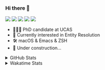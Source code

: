 ### Hi there 👋

[![](https://img.shields.io/badge/-Email-325180?logo=maildotru&logoColor=white&style=flat-square)](mailto:hi@wang.tianshu.me)
[![](https://img.shields.io/badge/-GitHub-black?logo=GitHub&style=flat-square)](https://github.com/tshu-w)
[![](https://img.shields.io/badge/-Telegram-26a5e4?labelColor=fafafa&logo=telegram&style=flat-square)](https://t.me/tshu_w) 
[![](https://img.shields.io/badge/-Twitter-1da1f2?logo=Twitter&logoColor=white&style=flat-square)](https://twitter.com/tshu_w)
[![](https://komarev.com/ghpvc/?username=tshu-w&color=blueviolet&style=flat-square)]()



- 🧑🏻‍🎓 PhD candidate at UCAS
- 🔭 Currently interested in Entity Resolution
- 🛠 macOS & Emacs & ZSH
- 🚧 Under construction...

<details>

<summary>GitHub Stats</summary>

![Tianshu's GitHub stats](https://github-readme-stats.vercel.app/api?username=tshu-w&show_icons=true&theme=buefy&count_private=true)
  
</details>


<details>
  <summary>Wakatime Stats</summary>

  Currently, files accessed by tramp cannot be tracked by wakatime, see https://github.com/wakatime/wakatime-mode/issues/27
  <br>
  
<!--START_SECTION:waka-->
![Code Time](http://img.shields.io/badge/Code%20Time-6%2C063%20hrs%2045%20mins-blue)

**I'm an Early 🐤** 

```text
🌞 Morning    76 commits     ████░░░░░░░░░░░░░░░░░░░░░   17.16% 
🌆 Daytime    199 commits    ███████████░░░░░░░░░░░░░░   44.92% 
🌃 Evening    160 commits    █████████░░░░░░░░░░░░░░░░   36.12% 
🌙 Night      8 commits      ░░░░░░░░░░░░░░░░░░░░░░░░░   1.81%

```
📅 **I'm Most Productive on Tuesday** 

```text
Monday       70 commits     ████░░░░░░░░░░░░░░░░░░░░░   15.8% 
Tuesday      147 commits    ████████░░░░░░░░░░░░░░░░░   33.18% 
Wednesday    52 commits     ███░░░░░░░░░░░░░░░░░░░░░░   11.74% 
Thursday     25 commits     █░░░░░░░░░░░░░░░░░░░░░░░░   5.64% 
Friday       63 commits     ███░░░░░░░░░░░░░░░░░░░░░░   14.22% 
Saturday     59 commits     ███░░░░░░░░░░░░░░░░░░░░░░   13.32% 
Sunday       27 commits     █░░░░░░░░░░░░░░░░░░░░░░░░   6.09%

```


📊 **This Week I Spent My Time On** 

```text
💬 Programming Languages: 
sh                       22 hrs 26 mins      █████████████████████████   100.0%

🔥 Editors: 
Zsh                      22 hrs 26 mins      █████████████████████████   100.0%

🐱‍💻 Projects: 
universal-blocker        9 hrs 46 mins       ███████████░░░░░░░░░░░░░░   43.55% 
jhu-mt-hw                7 hrs 44 mins       ████████░░░░░░░░░░░░░░░░░   34.5% 
Terminal                 4 hrs 12 mins       ████░░░░░░░░░░░░░░░░░░░░░   18.72% 
dotfiles                 23 mins             ░░░░░░░░░░░░░░░░░░░░░░░░░   1.74% 
jsonargparse             15 mins             ░░░░░░░░░░░░░░░░░░░░░░░░░   1.17%

💻 Operating System: 
Linux                    17 hrs 40 mins      ███████████████████░░░░░░   78.79% 
Mac                      4 hrs 45 mins       █████░░░░░░░░░░░░░░░░░░░░   21.21%

```

**I Mostly Code in Python** 

```text
Python                   11 repos            ████████████░░░░░░░░░░░░░   50.0% 
HTML                     2 repos             ██░░░░░░░░░░░░░░░░░░░░░░░   9.09% 
Emacs Lisp               2 repos             ██░░░░░░░░░░░░░░░░░░░░░░░   9.09% 
JavaScript               2 repos             ██░░░░░░░░░░░░░░░░░░░░░░░   9.09% 
TeX                      2 repos             ██░░░░░░░░░░░░░░░░░░░░░░░   9.09%

```



 Last Updated on 22/10/2022 08:06:51 UTC
<!--END_SECTION:waka-->
</details>
